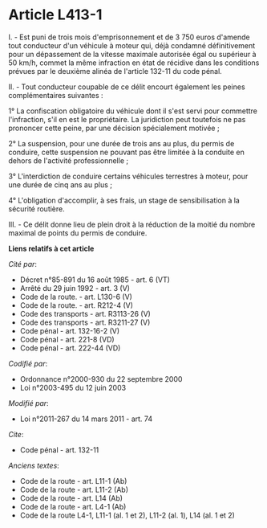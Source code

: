 # Article L413-1

I. - Est puni de trois mois d'emprisonnement et de 3 750 euros d'amende tout conducteur d'un véhicule à moteur qui, déjà
condamné définitivement pour un dépassement de la vitesse maximale autorisée égal ou supérieur à 50 km/h, commet la même
infraction en état de récidive dans les conditions prévues par le deuxième alinéa de l'article 132-11 du code pénal.

II. - Tout conducteur coupable de ce délit encourt également les peines complémentaires suivantes :

1° La confiscation obligatoire du véhicule dont il s'est servi pour commettre l'infraction, s'il en est le propriétaire. La
juridiction peut toutefois ne pas prononcer cette peine, par une décision spécialement motivée ;

2° La suspension, pour une durée de trois ans au plus, du permis de conduire, cette suspension ne pouvant pas être limitée à
la conduite en dehors de l'activité professionnelle ;

3° L'interdiction de conduire certains véhicules terrestres à moteur, pour une durée de cinq ans au plus ;

4° L'obligation d'accomplir, à ses frais, un stage de sensibilisation à la sécurité routière. 

III. - Ce délit donne lieu de plein droit à la réduction de la moitié du nombre maximal de points du permis de conduire.

**Liens relatifs à cet article**

_Cité par_:

  - Décret n°85-891 du 16 août 1985 - art. 6 (VT)
  - Arrêté du 29 juin 1992 - art. 3 (V)
  - Code de la route. - art. L130-6 (V)
  - Code de la route. - art. R212-4 (V)
  - Code des transports - art. R3113-26 (V)
  - Code des transports - art. R3211-27 (V)
  - Code pénal - art. 132-16-2 (V)
  - Code pénal - art. 221-8 (VD)
  - Code pénal - art. 222-44 (VD)

_Codifié par_:

  - Ordonnance n°2000-930 du 22 septembre 2000
  - Loi n°2003-495 du 12 juin 2003

_Modifié par_:

  - Loi n°2011-267 du 14 mars 2011 - art. 74

_Cite_:

  - Code pénal - art. 132-11

_Anciens textes_:

  - Code de la route - art. L11-1 (Ab)
  - Code de la route - art. L11-2 (Ab)
  - Code de la route - art. L14 (Ab)
  - Code de la route - art. L4-1 (Ab)
  - Code de la route L4-1, L11-1 (al. 1 et 2), L11-2 (al. 1), L14 (al. 1 et 2)
